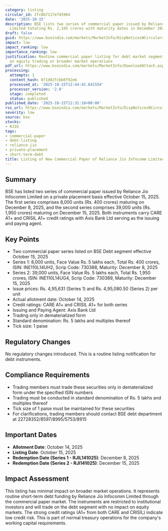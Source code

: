 ```yaml
---
category: listing
circular_id: 2fc8b7117e745964
date: '2025-10-15'
description: BSE lists two series of commercial paper issued by Reliance Jio Infocomm
  Limited totaling Rs. 2,345 crores with maturity dates in December 2025.
draft: false
guid: https://www.bseindia.com/markets/MarketInfo/DispNoticesNCirculars.aspx?Noticeid={043D7C0E-641E-4762-B41C-A0E956479FA2}&noticeno=20251015-26&dt=10/15/2025&icount=26&totcount=27&flag=0
impact: low
impact_ranking: low
importance_ranking: low
justification: Routine commercial paper listing for debt market segment with no impact
  on equity trading or broader market operations
pdf_url: https://www.bseindia.com/markets/MarketInfo/DownloadAttach.aspx?id=20251015-26&attachedId=
processing:
  attempts: 1
  content_hash: 071d02fcbb0f92e6
  processed_at: '2025-10-15T12:44:42.641554'
  processor_version: '2.0'
  stage: completed
  status: published
published_date: '2025-10-15T12:31:18+00:00'
rss_url: https://www.bseindia.com/markets/MarketInfo/DispNoticesNCirculars.aspx?Noticeid={043D7C0E-641E-4762-B41C-A0E956479FA2}&noticeno=20251015-26&dt=10/15/2025&icount=26&totcount=27&flag=0
severity: low
source: bse
stocks:
- RJIO
tags:
- commercial-paper
- debt-listing
- reliance-jio
- private-placement
- short-term-debt
title: Listing of New Commercial Paper of Reliance Jio Infocomm Limited
---
```


## Summary

BSE has listed two series of commercial paper issued by Reliance Jio Infocomm Limited on a private placement basis effective October 15, 2025. The first series comprises 8,000 units (Rs. 400 crores) maturing on December 8, 2025, and the second series comprises 39,000 units (Rs. 1,950 crores) maturing on December 15, 2025. Both instruments carry CARE A1+ and CRISIL A1+ credit ratings with Axis Bank Ltd serving as the issuing and paying agent.

## Key Points

- Two commercial paper series listed on BSE Debt segment effective October 15, 2025
- Series 1: 8,000 units, Face Value Rs. 5 lakhs each, Total Rs. 400 crores, ISIN: INE110L14UH2, Scrip Code: 730388, Maturity: December 8, 2025
- Series 2: 39,000 units, Face Value Rs. 5 lakhs each, Total Rs. 1,950 crores, ISIN: INE110L14UG4, Scrip Code: 730389, Maturity: December 15, 2025
- Issue prices: Rs. 4,95,631 (Series 1) and Rs. 4,95,080.50 (Series 2) per unit
- Actual allotment date: October 14, 2025
- Credit ratings: CARE A1+ and CRISIL A1+ for both series
- Issuing and Paying Agent: Axis Bank Ltd
- Trading only in dematerialized form
- Standard denomination: Rs. 5 lakhs and multiples thereof
- Tick size: 1 paise

## Regulatory Changes

No regulatory changes introduced. This is a routine listing notification for debt instruments.

## Compliance Requirements

- Trading members must trade these securities only in dematerialized form under the specified ISIN numbers
- Trading must be conducted in standard denomination of Rs. 5 lakhs and multiples thereof
- Tick size of 1 paise must be maintained for these securities
- For clarifications, trading members should contact BSE debt department at 22728352/8597/8995/5753/8915

## Important Dates

- **Allotment Date**: October 14, 2025
- **Listing Date**: October 15, 2025
- **Redemption Date (Series 1 - RJIL141025)**: December 8, 2025
- **Redemption Date (Series 2 - RJI141025)**: December 15, 2025

## Impact Assessment

This listing has minimal impact on broader market operations. It represents routine short-term debt funding by Reliance Jio Infocomm Limited through the commercial paper market. The instruments are restricted to institutional investors and will trade on the debt segment with no impact on equity markets. The strong credit ratings (A1+ from both CARE and CRISIL) indicate low credit risk. This is part of normal treasury operations for the company's working capital requirements.